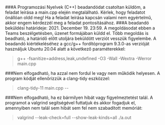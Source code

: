 ###A Programozási Nyelvek (C++) beadandódat csatoltan küldöm, a feladat leírása a main.cpp elején megtalálható. Kérlek, hogy feladatot önállóan oldd meg! Ha a feladat leírása kapcsán valami nem egyértelmű, akkor engem kérdezzél meg a feladat pontosításához.
###A beadandó beküldési határideje: 2021. December 19. 23:59. A megoldásodat ebben a Teams beszélgetésben, üzenet formájában küldd el. Több megoldás is beadható, a határidő előtt utoljára beküldött verziót vesszük figyelembe. A beadandó kiértékeléséhez a gcc/g++ fordítóprogram 9.3.0-as verzióját használjuk Ubuntu 20.04 alatt a következő paraméterekkel:
>g++ -fsanitize=address,leak,undefined -O3 -Wall -Wextra -Werror main.cpp
 
###Nem elfogadható, ha azzal nem fordul le vagy nem működik helyesen. A program kódját ellenőrizzük a clang-tidy eszközzel:
>clang-tidy-11 main.cpp --
 
###Nem elfogadható, ha ez bármilyen hibát vagy figyelmeztetést talál. A programot a valgrind segítségével futtatjuk és akkor fogadjuk el, amennyiben nem talál sem hibát sem fel nem szabadított memóriát:
>valgrind --leak-check=full --show-leak-kinds=all ./a.out
